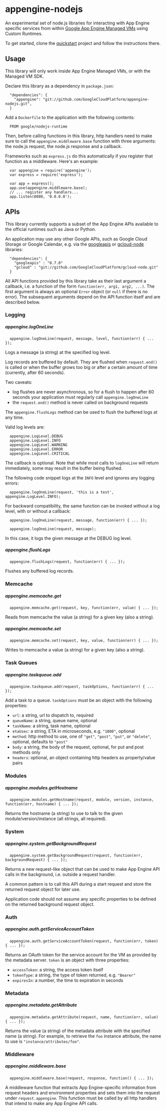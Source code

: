 # appengine-nodejs

An experimental set of node.js libraries for interacting with App Engine specific services from within [Google App Engine Managed VMs](https://developers.google.com/appengine/docs/managed-vms/) using Custom Runtimes.

To get started, clone the [quickstart][3] project and follow the instructions there.

## Usage

This library will only work inside App Engine Managed VMs, or with the Managed VM SDK.

Declare this library as a dependency in `package.json`:

~~~~
  "dependencies": {
    "appengine": "git://github.com/GoogleCloudPlatform/appengine-nodejs.git",
  }
~~~~

Add a `Dockerfile` to the application with the following contents:

~~~~
  FROM google/nodejs-runtime
~~~~

Then, before calling functions in this library, http handlers need to make sure to call the `appengine.middleware.base` function with three arguments: the node.js request, the node.js response and a callback.

Frameworks such as `express.js` do this automatically if you register that function as a middleware. Here's an example:

~~~~
  var appengine = require('appengine');
  var express = require('express');

  var app = express();
  app.use(appengine.middleware.base);
  // ... register any handlers...
  app.listen(8080, '0.0.0.0');
~~~~

## APIs

This library currently supports a subset of the App Engine APIs available to the official runtimes such as Java or Python.

An application may use any other Google APIs, such as Google Cloud Storage or Google Calendar, e.g. via the [googleapis][1] or [gcloud-node][2] libraries:

~~~~
  "dependencies": {
    "googleapis" : "0.7.0"
    "gcloud" : "git://github.com/GoogleCloudPlatform/gcloud-node.git"
  }
~~~~

All API functions provided by this library take as their last argument a callback, i.e. a function of the form `function(err, arg1, arg2, ...)`. The first argument is always an optional `Error` object (or `null` if there is no error). The subsequent arguments depend on the API function itself and are described below.

### Logging

##### appengine.logOneLine

~~~~
  appengine.logOneLine(request, message, level, function(err) { ... });
~~~~

Logs a message (a string) at the specified log level.

Log records are buffered by default. They are flushed when `request.end()` is called or when the buffer grows too big or after a certain amount of time (currently, after 60 seconds).

Two caveats:

 - log flushes are never asynchronous, so for a flush to happen after 60 seconds your application must regularly call `appengine.logOneLine`
 - the `request.end()` method is never called on background requests

The `appengine.flushLogs` method can be used to flush the buffered logs at any time.

Valid log levels are:
~~~~
  appengine.LogLevel.DEBUG
  appengine.LogLevel.INFO
  appengine.LogLevel.WARNING
  appengine.LogLevel.ERROR
  appengine.LogLevel.CRITICAL
~~~~

The callback is optional. Note that while most calls to `logOneLine` will return immediately, some may result in the buffer being flushed.

The following code snippet logs at the `INFO` level and ignores any logging errors:
~~~~
  appengine.logOneLine(request, 'this is a test', appengine.LogLevel.INFO);
~~~~

For backward compatibility, the same function can be invoked without a log level, with or without a callback:

~~~~
  appengine.logOneLine(request, message, function(err) { ... });

  appengine.logOneLine(request, message);
~~~~

In this case, it logs the given message at the DEBUG log level.

##### appengine.flushLogs

~~~~
  appengine.flushLogs(request, function(err) { ... });
~~~~

Flushes any buffered log records.

### Memcache

##### appengine.memcache.get

~~~~
  appengine.memcache.get(request, key, function(err, value) { ... });
~~~~

Reads from memcache the value (a string) for a given key (also a string).

##### appengine.memcache.set

~~~~
  appengine.memcache.set(request, key, value, function(err) { ... });
~~~~

Writes to memcache a value (a string) for a given key (also a string).

### Task Queues

##### appengine.taskqueue.add

~~~~
  appengine.taskqueue.add(request, taskOptions, function(err) { ... });
~~~~

Add a task to a queue. `taskOptions` must be an object with the following properties:

* `url`: a string, url to dispatch to, required
* `queueName`: a string, queue name, optional
* `taskName`: a string, task name, optional
* `etaUsec`: a string, ETA in microseconds, e.g. `"1000"`, optional
* `method`: http method to use, one of `"get"`, `"post"`, `"put"`, or `"delete"`, optional, defaults to `"post"`
* `body`: a string, the body of the request, optional, for put and post methods only
* `headers`: optional, an object containing http headers as property/value pairs

### Modules

##### appengine.modules.getHostname

~~~~
  appengine.modules.getHostname(request, module, version, instance, function(err, hostname) { ... });
~~~~

Returns the hostname (a string) to use to talk to the given module/version/instance (all strings, all required).

### System

##### appengine.system.getBackgroundRequest

~~~~
  appengine.system.getBackgroundRequest(request, function(err, backgroundRequest) { ... });
~~~~

Returns a new request-like object that can be used to make App Engine API calls in the background, i.e. outside a request handler.

A common pattern is to call this API during a start request and store the returned request object for later use.

Application code should not assume any specific properties to be defined on the returned background request object.

### Auth

##### appengine.auth.getServiceAccountToken

~~~~
  appengine.auth.getServiceAccountToken(request, function(err, token) { ... });
~~~~

Returns an OAuth token for the service account for the VM as provided by the metadata server. `token` is an object with three properties:

* `accessToken`: a string, the access token itself
* `tokenType`: a string, the type of token returned, e.g. `"Bearer"`
* `expiresIn`: a number, the time to expiration in seconds

### Metadata

##### appengine.metadata.getAttribute

~~~~
  appengine.metadata.getAttribute(request, name, function(err, value) { ... });
~~~~

Returns the value (a string) of the metadata attribute with the specified name (a string).
For example, to retrieve the `foo` instance attribute, the name to use is `"instance/attributes/foo"`.


### Middleware

##### appengine.middleware.base

~~~~
  appengine.middleware.base(request, response, function() { ... });
~~~~

A middleware function that extracts App Engine-specific information from request headers and environment properties and sets them into the request under `request.appengine`.
This function must be called by all http handlers that intend to make any App Engine API calls.

[1]: https://www.npmjs.org/package/googleapis
[2]: https://github.com/GoogleCloudPlatform/gcloud-node
[3]: https://github.com/GoogleCloudPlatform/appengine-nodejs-quickstart
